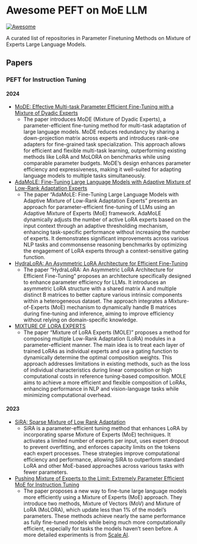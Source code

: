 # Awesome PEFT on MoE LLM

[![Awesome](https://awesome.re/badge.svg)](https://awesome.re)

A curated list of repositories in Parameter Finetuning Methods on Mixture of Experts Large Language Models.

## Papers

### PEFT for Instruction Tuning

#### 2024

- [MoDE: Effective Multi-task Parameter Efficient Fine-Tuning with a Mixture of Dyadic Experts](https://arxiv.org/pdf/2408.01505)
  - The paper introduces MoDE (Mixture of Dyadic Experts), a parameter-efficient fine-tuning method for multi-task adaptation of large language models. MoDE reduces redundancy by sharing a down-projection matrix across experts and introduces rank-one adapters for fine-grained task specialization. This approach allows for efficient and flexible multi-task learning, outperforming existing methods like LoRA and MoLORA on benchmarks while using comparable parameter budgets. MoDE’s design enhances parameter efficiency and expressiveness, making it well-suited for adapting language models to multiple tasks simultaneously.
- [AdaMoLE: Fine-Tuning Large Language Models with Adaptive Mixture of Low-Rank Adaptation Experts](https://arxiv.org/pdf/2405.00361)
  - The paper “AdaMoLE: Fine-Tuning Large Language Models with Adaptive Mixture of Low-Rank Adaptation Experts” presents an approach for parameter-efficient fine-tuning of LLMs using an Adaptive Mixture of Experts (MoE) framework. AdaMoLE dynamically adjusts the number of active LoRA experts based on the input context through an adaptive thresholding mechanism, enhancing task-specific performance without increasing the number of experts. It demonstrates significant improvements across various NLP tasks and commonsense reasoning benchmarks by optimizing the engagement of LoRA experts through a context-sensitive gating function.
- [HydraLoRA: An Asymmetric LoRA Architecture for Efficient Fine-Tuning](https://arxiv.org/pdf/2404.19245)
  - The paper “HydraLoRA: An Asymmetric LoRA Architecture for Efficient Fine-Tuning” proposes an architecture specifically designed to enhance parameter efficiency for LLMs. It introduces an asymmetric LoRA structure with a shared matrix A and multiple distinct B matrices to better capture various intrinsic components within a heterogeneous dataset. The approach integrates a Mixture-of-Experts (MoE) mechanism to dynamically handle B matrices during fine-tuning and inference, aiming to improve efficiency without relying on domain-specific knowledge.
- [MIXTURE OF LORA EXPERTS](https://arxiv.org/pdf/2404.13628)
  - The paper “Mixture of LoRA Experts (MOLE)” proposes a method for composing multiple Low-Rank Adaptation (LoRA) modules in a parameter-efficient manner. The main idea is to treat each layer of trained LoRAs as individual experts and use a gating function to dynamically determine the optimal composition weights. This approach addresses limitations in existing methods, such as the loss of individual characteristics during linear composition or high computational costs in reference tuning-based composition. MOLE aims to achieve a more efficient and flexible composition of LoRAs, enhancing performance in NLP and vision-language tasks while minimizing computational overhead.

#### 2023

- [SiRA: Sparse Mixture of Low Rank Adaptation](https://arxiv.org/pdf/2311.09179)
  - SiRA is a parameter-efficient tuning method that enhances LoRA by incorporating sparse Mixture of Experts (MoE) techniques. It activates a limited number of experts per input, uses expert dropout to prevent overfitting, and enforces capacity limits on the tokens each expert processes. These strategies improve computational efficiency and performance, allowing SiRA to outperform standard LoRA and other MoE-based approaches across various tasks with fewer parameters.
- [Pushing Mixture of Experts to the Limit: Extremely Parameter Efficient MoE for Instruction Tuning](https://arxiv.org/pdf/2309.05444)
  - The paper proposes a new way to fine-tune large language models more efficiently using a Mixture of Experts (MoE) approach. They introduce two methods, Mixture of Vectors (MoV) and Mixture of LoRA (MoLORA), which update less than 1% of the model’s parameters. These methods achieve nearly the same performance as fully fine-tuned models while being much more computationally efficient, especially for tasks the models haven’t seen before. A more detailed experiments is from [Scale AI](https://scale.com/blog/fine-tuning-mixture-of-experts-peft).
